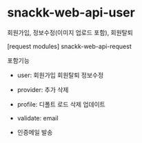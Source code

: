 # snackk-web-api-user
회원가입, 정보수정(이미지 업로드 포함), 회원탈퇴

[request modules]
snackk-web-api-request

포함기능

- user:
회원가입
회원탈퇴
정보수정

- provider:
추가
삭제

- profile:
디폴트 로드
삭제
업데이트

- validate:
email

- 인증메일 발송

